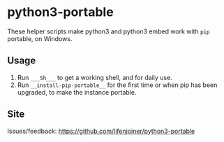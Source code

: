 # python3-portable

These helper scripts make python3 and python3 embed work with `pip` portable, on Windows.

## Usage

1. Run `___Sh___` to get a working shell, and for daily use.
2. Run `__install-pip-portable__` for the first time or when pip has been upgraded, to make the instance portable.

## Site

Issues/feedback: https://github.com/lifenjoiner/python3-portable

